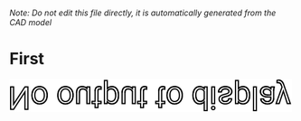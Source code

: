 ###### Note: Do not edit this file directly, it is automatically generated from the CAD model

# First

![](/project.svg)



 

